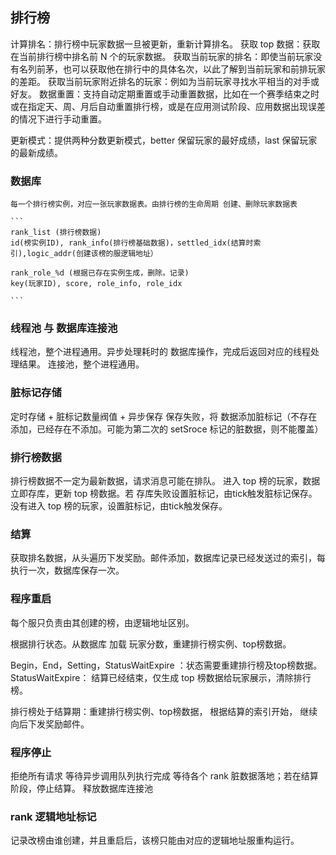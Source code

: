 ## 排行榜

计算排名：排行榜中玩家数据一旦被更新，重新计算排名。
获取 top 数据：获取在当前排行榜中排名前 N 个的玩家数据。
获取当前玩家的排名：即使当前玩家没有名列前茅，也可以获取他在排行中的具体名次，以此了解到当前玩家和前排玩家的差距。
获取当前玩家附近排名的玩家：例如为当前玩家寻找水平相当的对手或好友。
数据重置：支持自动定期重置或手动重置数据，比如在一个赛季结束之时或在指定天、周、月后自动重置排行榜，或是在应用测试阶段、应用数据出现误差的情况下进行手动重置。

更新模式：提供两种分数更新模式，better 保留玩家的最好成绩，last 保留玩家的最新成绩。

### 数据库

    每一个排行榜实例，对应一张玩家数据表。由排行榜的生命周期 创建、删除玩家数据表
    
    ```
    rank_list (排行榜数据)
    id(榜实例ID), rank_info(排行榜基础数据)，settled_idx(结算时索引),logic_addr(创建该榜的服逻辑地址）
    
    rank_role_%d (根据已存在实例生成，删除。记录)
    key(玩家ID), score, role_info, role_idx
        
    ```
### 线程池 与 数据库连接池

  线程池，整个进程通用。异步处理耗时的 数据库操作，完成后返回对应的线程处理结果。
  连接池，整个进程通用。
    
    
### 脏标记存储

  定时存储 + 脏标记数量阀值 + 异步保存
  保存失败，将 数据添加脏标记（不存在添加，已经存在不添加。可能为第二次的 setSroce 标记的脏数据，则不能覆盖）

### 排行榜数据

  排行榜数据不一定为最新数据，请求消息可能在排队。
  进入 top 榜的玩家，数据立即存库，更新 top 榜数据。若 存库失败设置脏标记，由tick触发脏标记保存。
  没有进入 top 榜的玩家，设置脏标记，由tick触发保存。

### 结算
 
  获取排名数据，从头遍历下发奖励。邮件添加，数据库记录已经发送过的索引，每执行一次，数据库保存一次。

### 程序重启

  每个服只负责由其创建的榜，由逻辑地址区别。

  根据排行状态。从数据库 加载 玩家分数，重建排行榜实例、top榜数据。

  Begin，End，Setting，StatusWaitExpire ：状态需要重建排行榜及top榜数据。 StatusWaitExpire： 结算已经结束，仅生成 top 榜数据给玩家展示，清除排行榜。

  排行榜处于结算期：重建排行榜实例、top榜数据， 根据结算的索引开始， 继续向后下发奖励邮件。

### 程序停止

  拒绝所有请求
  等待异步调用队列执行完成
  等待各个 rank 脏数据落地；若在结算阶段，停止结算。
  释放数据库连接池
  
### rank 逻辑地址标记

  记录改榜由谁创建，并且重启后，该榜只能由对应的逻辑地址服重构运行。